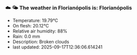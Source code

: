 ### ☁️ 🌤️  The weather in Florianópolis is: Florianópolis

- Temperature: 19.79°C
- On flesh: 20.12°C
- Relative air humidity: 88%
- Rain: 0.0 mm
- Description: Broken clouds
- last updated: 2025-09-17T12:36:06.614241
